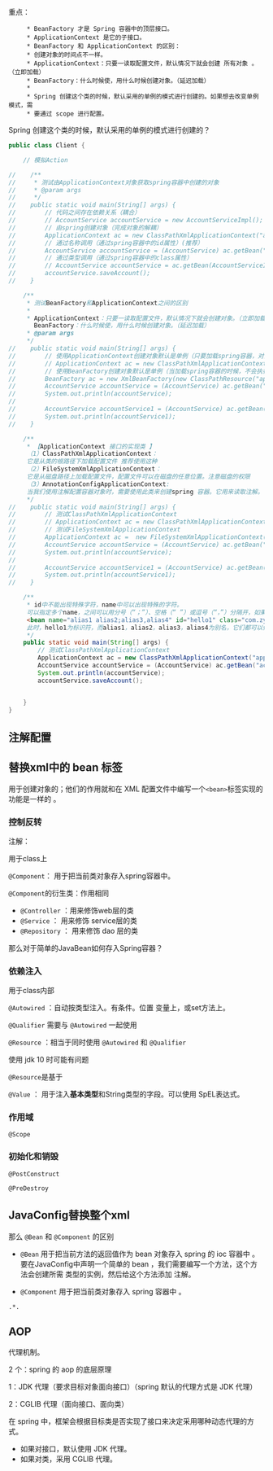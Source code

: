 





重点：

```
     * BeanFactory 才是 Spring 容器中的顶层接口。
     * ApplicationContext 是它的子接口。
     * BeanFactory 和 ApplicationContext 的区别：
     * 创建对象的时间点不一样。
     * ApplicationContext：只要一读取配置文件，默认情况下就会创建 所有对象 。（立即加载）
     * BeanFactory：什么时候使，用什么时候创建对象。（延迟加载）
     *
     * Spring 创建这个类的时候，默认采用的单例的模式进行创建的。如果想去改变单例模式，需
     * 要通过 scope 进行配置。
```

Spring 创建这个类的时候，默认采用的单例的模式进行创建的？





```java
public class Client {

    // 模拟Action

//    /**
//     * 测试由ApplicationContext对象获取spring容器中创建的对象
//     * @param args
//     */
//    public static void main(String[] args) {
//        // 代码之间存在依赖关系（耦合）
//        // AccountService accountService = new AccountServiceImpl();
//        // 由spring创建对象（完成对象的解耦）
//        ApplicationContext ac = new ClassPathXmlApplicationContext("applicationContext.xml");
//        // 通过名称调用（通过spring容器中的id属性）(推荐）
//        AccountService accountService = (AccountService) ac.getBean("accountService");
//        // 通过类型调用（通过spring容器中的class属性）
//        // AccountService accountService = ac.getBean(AccountServiceImpl.class);
//        accountService.saveAccount();
//    }

    /**
     * 测试BeanFactory和ApplicationContext之间的区别
     *
     * ApplicationContext：只要一读取配置文件，默认情况下就会创建对象。（立即加载）
       BeanFactory：什么时候使，用什么时候创建对象。（延迟加载）
     * @param args
     */
//    public static void main(String[] args) {
//        // 使用ApplicationContext创建对象默认是单例（只要加载spring容器，对象会立即创建，叫做立即检索）
//        // ApplicationContext ac = new ClassPathXmlApplicationContext("applicationContext.xml");
//        // 使用BeanFactory创建对象默认是单例（当加载spring容器的时候，不会执行构造方法，对象不会立即创建，只要调用getBean的方法，对象才会创建，叫做延迟检索）
//        BeanFactory ac = new XmlBeanFactory(new ClassPathResource("applicationContext.xml"));
//        AccountService accountService = (AccountService) ac.getBean("accountService");
//        System.out.println(accountService);
//
//        AccountService accountService1 = (AccountService) ac.getBean("accountService");
//        System.out.println(accountService1);
//    }

    /**
     * 【ApplicationContext 接口的实现类 】
     （1）ClassPathXmlApplicationContext：
     它是从类的根路径下加载配置文件 推荐使用这种
     （2）FileSystemXmlApplicationContext：
     它是从磁盘路径上加载配置文件，配置文件可以在磁盘的任意位置。注意磁盘的权限
     （3）AnnotationConfigApplicationContext:
     当我们使用注解配置容器对象时，需要使用此类来创建spring 容器。它用来读取注解。
     */
//    public static void main(String[] args) {
//        // 测试ClassPathXmlApplicationContext
//        // ApplicationContext ac = new ClassPathXmlApplicationContext("applicationContext.xml");
//        // 测试FileSystemXmlApplicationContext
//        ApplicationContext ac =  new FileSystemXmlApplicationContext("d:/applicationContext.xml");
//        AccountService accountService = (AccountService) ac.getBean("accountService");
//        System.out.println(accountService);
//
//        AccountService accountService1 = (AccountService) ac.getBean("accountService");
//        System.out.println(accountService1);
//    }

    /**
     * id中不能出现特殊字符，name中可以出现特殊的字符。
     可以指定多个name，之间可以用分号（“；”）、空格（“ ”）或逗号（“，”）分隔开，如果没有指定id，那么第一个name为标识符，其余的为别名； 若指定了id属性，则id为标识符，所有的name均为别名。如：
     <bean name="alias1 alias2;alias3,alias4" id="hello1" class="com.zyh.spring3.hello.HelloWorld"> </bean>  
     此时，hello1为标识符，而alias1，alias2，alias3，alias4为别名，它们都可以作为Bean的键值；
     */
    public static void main(String[] args) {
        // 测试ClassPathXmlApplicationContext
        ApplicationContext ac = new ClassPathXmlApplicationContext("applicationContext.xml");
        AccountService accountService = (AccountService) ac.getBean("accountService");
        System.out.println(accountService);
        accountService.saveAccount();


    }
}

```







## 注解配置



## 替换xml中的 bean 标签

用于创建对象的；他们的作用就和在 XML 配置文件中编写一个`<bean>`标签实现的功能是一样的 。



### 控制反转





注解：

用于class上

`@Component`： 用于把当前类对象存入spring容器中。



`@Component`的衍生类：作用相同

- `@Controller` ：用来修饰web层的类
- `@Service` ： 用来修饰 service层的类
- `@Repository` ： 用来修饰 dao 层的类



那么对于简单的JavaBean如何存入Spring容器？





### 依赖注入

用于class内部



`@Autowired` ：自动按类型注入。有条件。位置 变量上，或set方法上。



`@Qualifier` 需要与 `@Autowired`  一起使用



`@Resource` ：相当于同时使用  `@Autowired` 和 `@Qualifier`  

使用 jdk 10 时可能有问题

`@Resource`是基于



`@Value` ： 用于注入**基本类型**和String类型的字段。可以使用 SpEL表达式。







### 作用域



`@Scope` 





### 初始化和销毁



`@PostConstruct`



`@PreDestroy`





## JavaConfig替换整个xml



那么 `@Bean` 和 `@Component` 的区别

- `@Bean` 用于把当前方法的返回值作为 bean 对象存入 spring 的 ioc 容器中 。要在JavaConfig中声明一个简单的 bean ，我们需要编写一个方法，这个方法会创建所需 类型的实例，然后给这个方法添加 注解。  

- `@Component` 用于把当前类对象存入 spring 容器中 。





`.*.`





## AOP







代理机制。 

2 个：spring 的 aop 的底层原理 

1：JDK 代理（要求目标对象面向接口）（spring 默认的代理方式是 JDK 代理） 

2：CGLIB 代理（面向接口、面向类）  





在 spring 中，框架会根据目标类是否实现了接口来决定采用哪种动态代理的方式。 

- 如果对接口，默认使用 JDK 代理。 
- 如果对类，采用 CGLIB 代理。  







